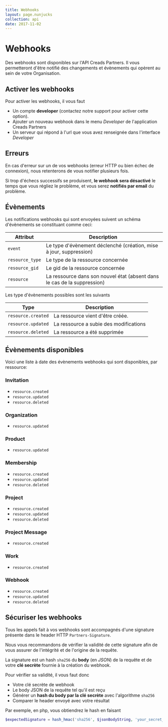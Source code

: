 ```yaml
---
title: Webhooks
layout: page.nunjucks
collection: api
date: 2017-11-02
---
```


# Webhooks

Des webhooks sont disponibles sur l'API Creads Partners. Il vous permetteront d'être notifié des changements et évènements qui opèrent au sein de votre Organisation.

## Activer les webhooks

Pour activer les webhooks, il vous faut

* Un compte **developer** (contactez notre support pour activer cette option).
* Ajouter un nouveau webhook dans le menu *Developer* de l'application Creads Partners
* Un serveur qui répond à l'url que vous avez renseignée dans l'interface *Developer*

## Erreurs

En cas d'erreur sur un de vos webhooks (erreur HTTP ou bien échec de connexion), nous retenterons de vous notifier plusieurs fois.

Si trop d'échecs successifs se produisent, **le webhook sera désactivé** le temps que vous régliez le problème, et vous serez **notifiés par email** du problème.

## Évènements

Les notifications webhooks qui sont envoyées suivent un schéma d'évènements se constituant comme ceci:

| Attribut                | Description                                                               |
|-------------------------|---------------------------------------------------------------------------|
| `event`                 | Le type d'évènement déclenché (création, mise à jour, suppression)        |
| `resource_type`         | Le type de la ressource concernée                                         |
| `resource_gid`          | Le gid de la ressource concernée                                          |
| `resource`              | La ressource dans son nouvel état (absent dans le cas de la suppression)  |

Les type d'évènements possibles sont les suivants

| Type               | Description                            |
|--------------------|----------------------------------------|
| `resource.created` | La ressource vient d'être créée.       |
| `resource.updated` | La ressource a subie des modifications |
| `resource.deleted` | La ressource a été supprimée           |

## Évènements disponibles


Voici une liste à date des évènements webhooks qui sont disponibles, par ressource:

### Invitation
* `resource.created`
* `resource.updated`
* `resource.deleted`


### Organization
* `resource.updated`


### Product
* `resource.updated`


### Membership
* `resource.created`
* `resource.updated`
* `resource.deleted`


### Project
* `resource.created`
* `resource.updated`
* `resource.deleted`


### Project Message
* `resource.created`


### Work
* `resource.created`


### Webhook
* `resource.created`
* `resource.updated`
* `resource.deleted`


## Sécuriser les webhooks

Tous les appels fait à vos webhooks sont accompagnés d'une signature présente dans le header HTTP `Partners-Signature`.

Nous vous recommandons de vérifier la validité de cette signature afin de vous assurer de l'intégrité et de l'origine de la requête.


La signature est un hash `sha256` du **body** (en *JSON*) de la requête et de votre **clé secrète** fournie à la création du webhook.


Pour vérifier sa validité, il vous faut donc

* Votre clé secrète de webhook
* Le body JSON de la requête tel qu'il est reçu
* Générer un **hash du body par la clé secrète** avec l'algorithme `sha256`
* Comparer le header envoyé avec votre résultat


Par exemple, en php, vous obtiendrez le hash en faisant

```php
$expectedSignature = hash_hmac('sha256', $jsonBodyString, 'your_secret_key');

```

